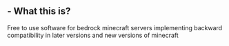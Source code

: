 ## - What this is?
Free to use software for bedrock minecraft servers implementing backward compatibility in later versions and new versions of minecraft
